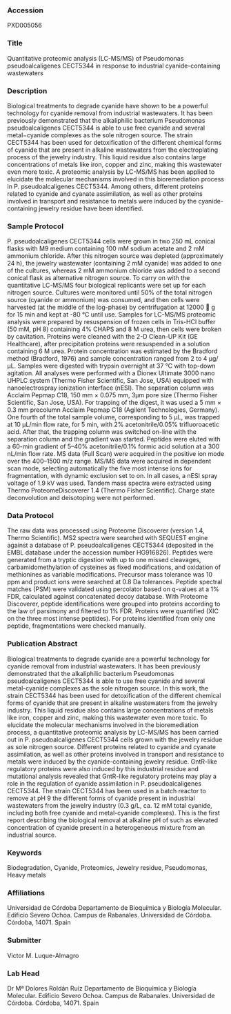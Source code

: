 ### Accession
PXD005056

### Title
Quantitative proteomic analysis (LC-MS/MS) of Pseudomonas pseudoalcaligenes CECT5344 in response to industrial cyanide-containing wastewaters

### Description
Biological treatments to degrade cyanide have shown to be a powerful technology for cyanide removal from industrial wastewaters. It has been previously demonstrated that the alkaliphilic bacterium Pseudomonas pseudoalcaligenes CECT5344 is able to use free cyanide and several metal−cyanide complexes as the sole nitrogen source. The strain CECT5344 has been used for detoxification of the different chemical forms of cyanide that are present in alkaline wastewaters from the electroplating process of the jewelry industry. This liquid residue also contains large concentrations of metals like iron, copper and zinc, making this wastewater even more toxic. A proteomic analysis by LC-MS/MS has been applied to elucidate the molecular mechanisms involved in this bioremediation process in P. pseudoalcaligenes CECT5344. Among others, different proteins related to cyanide and cyanate assimilation, as well as other proteins involved in transport and resistance to metals were induced by the cyanide-containing jewelry residue have been identified.

### Sample Protocol
P. pseudoalcaligenes CECT5344 cells were grown in two 250 mL conical flasks with M9 medium containing 100 mM sodium acetate and 2 mM ammonium chloride. After this nitrogen source was depleted (approximately 24 h), the jewelry wastewater (containing 2 mM cyanide) was added to one of the cultures, whereas 2 mM ammonium chloride was added to a second conical flask as alternative nitrogen source. To carry on with the quantitative LC-MS/MS four biological replicants were set up for each nitrogen source. Cultures were monitored until 50% of the total nitrogen source (cyanide or ammonium) was consumed, and then cells were harvested (at the middle of the log-phase) by centrifugation at 12000  g for 15 min and kept at -80 °C until use. Samples for LC-MS/MS proteomic analysis were prepared by resuspension of frozen cells in Tris-HCl buffer (50 mM, pH 8) containing 4% CHAPS and 8 M urea, then cells were broken by cavitation. Proteins were cleaned with the 2-D Clean-UP Kit (GE Healthcare), after precipitation proteins were resuspended in a solution containing 6 M urea. Protein concentration was estimated by the Bradford method (Bradford, 1976) and sample concentration ranged from 2 to 4 µg/µL. Samples were digested with trypsin overnight at 37 °C with top-down agitation. All analyses were performed with a Dionex Ultimate 3000 nano UHPLC system (Thermo Fisher Scientific, San Jose, USA) equipped with nanoelectrospray ionization interface (nESI). The separation column was Acclaim Pepmap C18, 150 mm × 0.075 mm, 3µm pore size (Thermo Fisher Scientific, San Jose, USA). For trapping of the digest, it was used a 5 mm × 0.3 mm precolumn Acclaim Pepmap C18 (Agilent Technologies, Germany). One fourth of the total sample volume, corresponding to 5 μL, was trapped at 10 μL/min flow rate, for 5 min, with 2% acetonitrile/0.05% trifluoroacetic acid. After that, the trapping column was switched on-line with the separation column and the gradient was started. Peptides were eluted with a 60-min gradient of 5–40% acetonitrile/0.1% formic acid solution at a 300 nL/min flow rate. MS data (Full Scan) were acquired in the positive ion mode over the 400–1500 m/z range. MS/MS data were acquired in dependent scan mode, selecting automatically the five most intense ions for fragmentation, with dynamic exclusion set to on. In all cases, a nESI spray voltage of 1.9 kV was used. Tandem mass spectra were extracted using Thermo ProteomeDiscoverer 1.4 (Thermo Fisher Scientific). Charge state deconvolution and deisotoping were not performed.

### Data Protocol
The raw data was processed using Proteome Discoverer (version 1.4, Thermo Scientific). MS2 spectra were searched with SEQUEST engine against a database of P. pseudoalcaligenes CECT5344 (deposited in the EMBL database under the accession number HG916826). Peptides were generated from a tryptic digestion with up to one missed cleavages, carbamidomethylation of cysteines as fixed modifications, and oxidation of methionines as variable modifications. Precursor mass tolerance was 10 ppm and product ions were searched at 0.8 Da tolerances. Peptide spectral matches (PSM) were validated using percolator based on q-values at a 1% FDR, calculated against concatenated decoy database. With Proteome Discoverer, peptide identifications were grouped into proteins according to the law of parsimony and filtered to 1% FDR. Proteins were quantified (XIC on the three most intense peptides). For proteins identified from only one peptide, fragmentations were checked manually.

### Publication Abstract
Biological treatments to degrade cyanide are a powerful technology for cyanide removal from industrial wastewaters. It has been previously demonstrated that the alkaliphilic bacterium Pseudomonas pseudoalcaligenes CECT5344 is able to use free cyanide and several metal-cyanide complexes as the sole nitrogen source. In this work, the strain CECT5344 has been used for detoxification of the different chemical forms of cyanide that are present in alkaline wastewaters from the jewelry industry. This liquid residue also contains large concentrations of metals like iron, copper and zinc, making this wastewater even more toxic. To elucidate the molecular mechanisms involved in the bioremediation process, a quantitative proteomic analysis by LC-MS/MS has been carried out in P. pseudoalcaligenes CECT5344 cells grown with the jewelry residue as sole nitrogen source. Different proteins related to cyanide and cyanate assimilation, as well as other proteins involved in transport and resistance to metals were induced by the cyanide-containing jewelry residue. GntR-like regulatory proteins were also induced by this industrial residue and mutational analysis revealed that GntR-like regulatory proteins may play a role in the regulation of cyanide assimilation in P. pseudoalcaligenes CECT5344. The strain CECT5344 has been used in a batch reactor to remove at pH 9 the different forms of cyanide present in industrial wastewaters from the jewelry industry (0.3 g/L, ca. 12 mM total cyanide, including both free cyanide and metal-cyanide complexes). This is the first report describing the biological removal at alkaline pH of such as elevated concentration of cyanide present in a heterogeneous mixture from an industrial source.

### Keywords
Biodegradation, Cyanide, Proteomics, Jewelry residue, Pseudomonas, Heavy metals

### Affiliations
Universidad de Córdoba
Departamento de Bioquímica y Biología Molecular. Edificio Severo Ochoa. Campus de Rabanales. Universidad de Córdoba. Córdoba, 14071. Spain

### Submitter
Victor M. Luque-Almagro

### Lab Head
Dr Mª Dolores Roldán Ruíz
Departamento de Bioquímica y Biología Molecular. Edificio Severo Ochoa. Campus de Rabanales. Universidad de Córdoba. Córdoba, 14071. Spain


